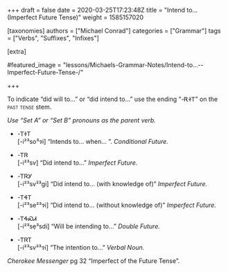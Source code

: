+++
draft = false
date = 2020-03-25T17:23:48Z
title = "Intend to… (Imperfect Future Tense)"
weight = 1585157020

[taxonomies]
authors = ["Michael Conrad"]
categories = ["Grammar"]
tags = ["Verbs", "Suffixes", "Infixes"]

[extra]

#featured_image = "lessons/Michaels-Grammar-Notes/Intend-to…--Imperfect-Future-Tense-/"

+++

To indicate “did will to…” or “did intend to…” use the ending “-ᎡᏐᎢ”
on the <span style="font-variant:small-caps;">past tense</span> stem.
<!-- more -->
*Use “Set A” or “Set B” pronouns as the parent verb.*

  - \-ᎢᏐᎢ  
    \[-i²³so³ɂi\] “Intends to… when… ”. *Conditional Future.*

  - \-ᎢᏒ  
    \[-i²³sv\] “Did intend to…” *Imperfect Future.*

  - \-ᎢᏒᎩ  
    \[-i²³sv²³gi\] “Did intend to… (with knowledge of)” *Imperfect
    Future.*

  - \-ᎢᏎᎢ  
    \[-i²³se²³ɂi\] “Did intend to… (without knowledge of)” *Imperfect
    Future.*

  - \-ᎢᏎᏍᏗ  
    \[-i²³sẹ³sdi\] “Will be intending to…” *Double Future.*

  - \-ᎢᏒᎢ  
    \[-i²³sv²³ɂi\] “The intention to…” *Verbal Noun.*

*Cherokee Messenger* pg 32 “Imperfect of the Future Tense”.

